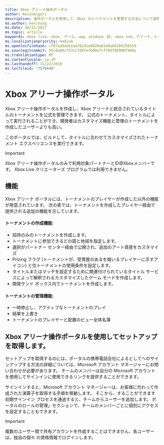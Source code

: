 ```yaml
---
title: Xbox アリーナ操作ポータル
author: KevinAsgari
description: 操作ポータルを使用して、Xbox のトーナメントを管理する方法について説明します。
ms.author: kevinasg
ms.date: 10/12/2017
ms.topic: article
keywords: xbox live, xbox, ゲーム、uwp、windows 10, xbox one、アリーナ、トーナメント, 操作, ポータル
ms.localizationpriority: medium
ms.openlocfilehash: c7d7aa9abe1aa78241e8920a81dda681b6256559
ms.sourcegitcommit: 93c0a60cf531c7d9fe7b00e7cf78df86906f9d6e
ms.translationtype: MT
ms.contentlocale: ja-JP
ms.lasthandoff: 11/23/2018
ms.locfileid: "7570440"
---
```

# <a name="xbox-arena-operations-portal"></a>Xbox アリーナ操作ポータル



Xbox アリーナ操作ポータルを作成し、Xbox アリーナと統合されているタイトルのトーナメントを公式を管理できます。 公式のトーナメント、タイトルによって実行されることができ、開発者はカスタマイズ機能と管理のトーナメントを作成したユーザーよりも高い。

このポータルでは、ビルドして、タイトルに合わせてカスタマイズされたトーナメント エクスペリエンスを実行できます。

> [!IMPORTANT]  
> Xbox アリーナ操作ポータルのみで利用対象パートナーとID@Xboxメンバーです。 Xbox Live クリエーターズ プログラムでは利用できません。

## <a name="features"></a>機能

Xbox アリーナ ポータルには、トーナメントのプレイヤーが作成した以外の機能が用意されています。 次の表では、トーナメントを作成したプレイヤー経由で提供される追加の機能を示しています。

#### <a name="tournament-creation-features"></a>トーナメントの作成機能:

* 招待のみのトーナメントを作成します。
* トーナメントに参加できるどの国と地域を指定します。
* 選択がパートナー センター経由で公開され、追加のアート資産をカスタマイズ
* Prizing フラグ (トーナメントが、受賞歴のあるを報いるプレイヤーに示すアイコン) と位トーナメントの使用条件を設定します。
* タイトルまたはマッチを設定するために関連付けられているタイトル サービスによって解釈されるカスタマイズしたゲーム モードを作成します。
* 開発サンド ボックス内でトーナメントを作成します。

#### <a name="tournament-management-features"></a>トーナメントの管理機能:

* 一時停止し、アクティブなトーナメントのプレイ
* 結果を上書き
* トーナメントのプレイヤーと配置のビュー全体名簿

## <a name="get-setup-with-the-xbox-arena-operations-portal"></a>Xbox アリーナ操作ポータルを使用してセットアップを取得します。

セットアップを取得するのには、ポータルの携帯電話会社によるとしてへのサインアップする方法の詳細については、Microsoft アカウント マネージャーにお問い合わせが必要があります。 チームのメンバーは自分の Microsoft アカウントを使用してサインインに使用できるリンクを提供することができます。

サインインすると、Microsoft アカウント マネージャーは、お客様に代わって作成された演算子を取得する手順を移動します。 そこから、することができます初期サインイン プロセスを通過すると、チームからユーザーを追加します。 ポータルのロールの管理」セクションで、チームのメンバーごとに個別にアクセスを設定することもできます。

> [!IMPORTANT]  
> 複数のユーザー間で共有アカウントを作成することはできません、各ユーザーは、独自の個々 の資格情報でログインします。
